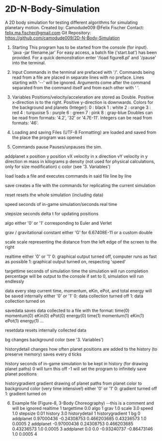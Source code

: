 # 2D-N-Body-Simulation
A 2D body simulation for testing different algorithms for simulating planetary motion.
Created by: Camodude009 @Felix Fischer
Contact: felix.ma.fischer@gmail.com
Git Repository: https://github.com/camodude009/2D-N-Body-Simulation


1. Starting
This program has to be started from the console (for input).
'java -jar filename.jar'
For easy access, a batch file ('start.bat') has been provided.
For a quick demonstration enter '/load figure8.pl' and '/pause' into the terminal.

2. Input
Commands in the terminal are prefaced with '/'.
Commands being read from a file are placed in separate lines with no preface. Lines starting with '--' will be ignored.
Arguments come after the command separated from the command itself and from each other with ' '.

3. Variables
Positions/velocity/acceleration are stored as Double.
Positive x-direction is to the right.
Positive y-direction is downwards.
Colors for the background and planets (Integer):
0 : black
1 : white
2 : orange
3 : red
4 : turquoise
5 : purple
6 : green
7 : pink
8 : gray-blue
Doubles can be read from formats: '4.2', '32' or '4.7E-11'.
Integers can be read from formats: '46'.

4. Loading and saving
Files (UTF-8 Formatting) are loaded and saved from the place the program was opened

5. Commands
pause
	Pauses/unpauses the sim.
	
addplanet <double x> <double y> <double vX> <double vY> <double m> <double p> <int c>
	x position
	y position
	vX velocity in x direction
	vY velocity in y direction
	m mass in kilograms
	p density (not used for physical calculations, only for size modification)
	c color (see '3. Variables')
	
load <String filename>
	loads a file and executes commands in said file line by line
	
save <String filename>
	creates a file with the commands for replicating the current simulation
	
reset
	resets the whole simulation (including data)
	
speed <double s>
	seconds of in-game simulation/seconds real time
	
stepsize <double s>
	seconds delta t for updating positions
	
algo <int a>
	either '0' or '1' corresponding to Euler and Verlet
	
grav <String g>/<double g>
	gravitational constant either 'G' for 6.67408E-11 or a custom double
	
scale <double s>
	scale representing the distance from the left edge of the screen to the right
	
realtime <int r>
	either '0' or '1'
	0: graphical output turned off, computer runs as fast as possible
	1: graphical output turned on, respecting 'speed'
	
targettime <double t>
	seconds of simulation time the simulation will run
	completion percentage will be output to the console
	if set to 0, simulation will run endlessly
	
data <int d>
	every step current time, momentum, eKin, ePot, and total energy will be saved internally
	either '0' or '1'
	0: data collection turned off
	1: data collection turned on
	
savedata <String filename>
	saves data collected to a file with the format:
	time(0) momentum(0) eKin(0) ePot(0) energy(0)
	time(1) momentum(1) eKin(1) ePot(1) energy(1)
	...

resetdata
	resets internally collected data
	
bg <int c>
	changes background color (see '3. Variables')

historydetail <int d>
	changes how often planet positions are added to the history (to preserve memory)
	saves every d ticks
	
history <int h>
	seconds of in-game simulation to be kept in history (for drawing planet paths)
	0 will turn this off
	-1 will set the program to infinitely save planet positions

historygradient <int g>
	gradient drawing of planet paths from planet color to background color (very time intensive!)
	either '0' or '1'
	0: gradient turned off
	1: gradient turned on
	
6. Example file (Figure-8, 3-Body Choreography)
--this is a comment and will be ignored
realtime 1
targettime 0.0
algo 1
grav 1.0
scale 3.0
speed 1.0
stepsize 0.01
history 3.0
historydetail 1
historygradient 1
bg 0
addplanet 0.97000436 -0.24308753 0.466203685 0.43236573 1.0 0.0005 2
addplanet -0.97000436 0.24308753 0.466203685 0.43236573 1.0 0.0005 3
addplanet 0.0 0.0 -0.93240737 -0.86473146 1.0 0.0005 4
